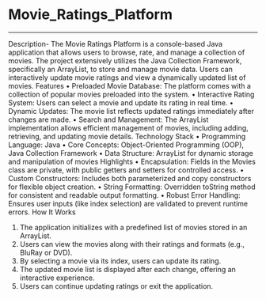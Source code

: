 # Movie_Ratings_Platform
________________________________________
Description-
The Movie Ratings Platform is a console-based Java application that allows users to browse, rate, and manage a collection of movies. The project extensively utilizes the Java Collection Framework, specifically an ArrayList, to store and manage movie data. Users can interactively update movie ratings and view a dynamically updated list of movies.
Features
•	Preloaded Movie Database: The platform comes with a collection of popular movies preloaded into the system.
•	Interactive Rating System: Users can select a movie and update its rating in real time.
•	Dynamic Updates: The movie list reflects updated ratings immediately after changes are made.
•	Search and Management: The ArrayList implementation allows efficient management of movies, including adding, retrieving, and updating movie details.
Technology Stack
•	Programming Language: Java
•	Core Concepts: Object-Oriented Programming (OOP), Java Collection Framework
•	Data Structure: ArrayList for dynamic storage and manipulation of movies
Highlights
•	Encapsulation: Fields in the Movies class are private, with public getters and setters for controlled access.
•	Custom Constructors: Includes both parameterized and copy constructors for flexible object creation.
•	String Formatting: Overridden toString method for consistent and readable output formatting.
•	Robust Error Handling: Ensures user inputs (like index selection) are validated to prevent runtime errors.
How It Works
1.	The application initializes with a predefined list of movies stored in an ArrayList.
2.	Users can view the movies along with their ratings and formats (e.g., BluRay or DVD).
3.	By selecting a movie via its index, users can update its rating.
4.	The updated movie list is displayed after each change, offering an interactive experience.
5.	Users can continue updating ratings or exit the application.
